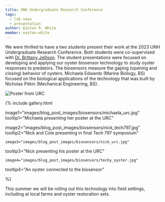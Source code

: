 ```yaml
---
title: UNH Undergraduate Research Conference
tags: 
  - lab news
  - presentation
author: Easton R. White
member: easton-white
---
```



We were thrilled to have a two students present their work at the 2023 UNH Undergraduate Research Conference. Both students were co-supervised with [Dr. Brittany Jellison](https://brittanyjellison.wixsite.com/research). The student presentations were focused on developing and applying our oyster biosensor technology to study oyster responses to predators. The biosensors measure the gaping (opening and closing) behavior of oysters. Michaela Edwards (Marine Biology, BS) focused on the biological applications of the technology that was built by Nicholas Pitkin (Mechanical Engineering, BS). 


![Poster from URC](/images/blog_post_images/biosensors/oyster_urc_poster.jpg "Poster from URC")



{%
  include gallery.html

  image1="images/blog_post_images/biosensors/michaela_urc.jpg"
  tooltip1="Michaela presenting her poster at the URC"

  image2="images/blog_post_images/biosensors/nick_tech797.jpg"
  tooltip2="Nick and Cole presenting in final Tech 797 symposium"
  
    image3="images/blog_post_images/biosensors/nick_urc.jpg"
  tooltip3="Nick presenting his poster at the URC"
  
    image4="images/blog_post_images/biosensors/techy_oyster.jpg"
  tooltip4="An oyster connected to the biosensor"
 
%}


This summer we will be rolling out this technology into field settings, including at local farms and oyster restoration sets. 